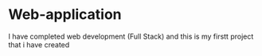 # Web-application
I have completed web development (Full Stack) and this is my firstt project that i have created
